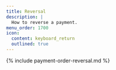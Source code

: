 ```yaml
---
title: Reversal
description: |
  How to reverse a payment.
menu_order: 1700
icon:
  content: keyboard_return
  outlined: true
---
```


{% include payment-order-reversal.md %}
